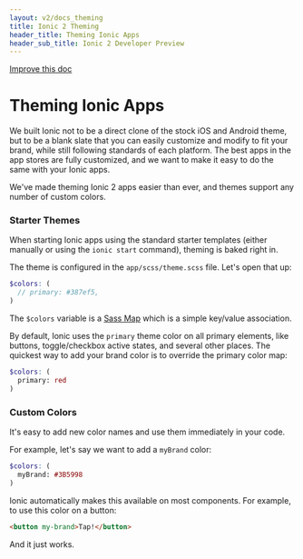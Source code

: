 ```yaml
---
layout: v2/docs_theming
title: Ionic 2 Theming
header_title: Theming Ionic Apps
header_sub_title: Ionic 2 Developer Preview
---
```

<div class="improve-docs">
  <a href='https://github.com/driftyco/ionic-site/edit/ionic2/docs/v2/theming/index.md'>
    Improve this doc
  </a>
</div>

<h1 class="title">Theming Ionic Apps</h1>

We built Ionic not to be a direct clone of the stock iOS and Android theme, but to be a blank slate that you can easily customize and modify to fit your brand, while still following standards of each platform. The best apps in the app stores are fully customized, and we want to make it easy to do the same with your Ionic apps.

We've made theming Ionic 2 apps easier than ever, and themes support any number of custom colors.

### Starter Themes

When starting Ionic apps using the standard starter templates (either manually or using the `ionic start` command), theming is baked right in.

The theme is configured in the `app/scss/theme.scss` file. Let's open that up:

```scss
$colors: (
  // primary: #387ef5,
)
```

The `$colors` variable is a [Sass Map](http://sass-lang.com/documentation/file.SASS_REFERENCE.html#maps) which is a simple key/value association.

By default, Ionic uses the `primary` theme color on all primary elements, like buttons, toggle/checkbox active states, and several other places. The quickest way to add your brand color is to override the primary color map:

```scss
$colors: (
  primary: red
)
```

### Custom Colors

It's easy to add new color names and use them immediately in your code.

For example, let's say we want to add a `myBrand` color:

```scss
$colors: (
  myBrand: #3B5998
)
```

Ionic automatically makes this available on most components. For example, to use this color on a button:

```html
<button my-brand>Tap!</button>
```

And it just works.
